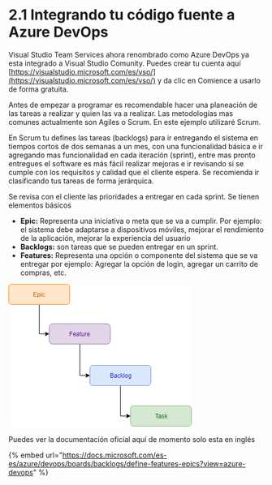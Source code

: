 # 2.1 Integrando tu código fuente a Azure DevOps

Visual Studio Team Services ahora renombrado como Azure DevOps ya esta integrado a Visual Studio Comunity. Puedes crear tu cuenta aquí [https://visualstudio.microsoft.com/es/vso/](https://visualstudio.microsoft.com/es/vso/) y da clic en Comience a usarlo de forma gratuita.

Antes de empezar a programar es recomendable hacer una planeación de las tareas a realizar y quien las va a realizar. Las metodologías mas comunes actualmente son Agiles o Scrum. En este ejemplo utilizaré Scrum.

En Scrum tu defines las tareas \(backlogs\) para ir entregando el sistema en tiempos cortos de dos semanas a un mes, con una funcionalidad básica e ir agregando mas funcionalidad en cada iteración \(sprint\), entre mas pronto entregues el software es más fácil realizar mejoras e ir revisando si se cumple con los requisitos y calidad que el cliente espera. Se recomienda ir clasificando tus tareas de forma jerárquica.

Se revisa con el cliente las prioridades a entregar en cada sprint. Se tienen elementos básicos

* **Epic:** Representa una iniciativa o meta que se va a cumplir. Por ejemplo: el sistema debe adaptarse a dispositivos móviles, mejorar el rendimiento de la aplicación, mejorar la experiencia del usuario
* **Backlogs:** son tareas que se pueden entregar en un sprint. 
* **Features:**  Representa una opción o componente del sistema que se va entregar por ejemplo: Agregar la opción de login, agregar un carrito de compras, etc.

![Figura 2.2.1 Estructura de las actividades a realizar en Scrum](../../.gitbook/assets/scrum-2.png)



Puedes ver la documentación oficial aquí de momento solo esta en inglés

{% embed url="https://docs.microsoft.com/es-es/azure/devops/boards/backlogs/define-features-epics?view=azure-devops" %}




